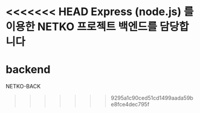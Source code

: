 <<<<<<< HEAD
Express (node.js) 를 이용한 NETKO 프로젝트 백엔드를 담당합니다
=======
# backend
NETKO-BACK
>>>>>>> 9295a1c90ced51cd1499aada59be8fce4dec795f
